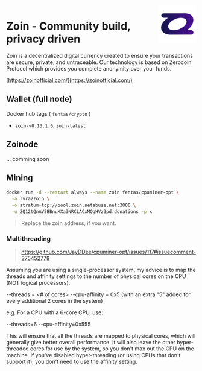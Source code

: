 <img alt="nix logo" src="https://github.com/fentas/crypto/blob/master/zoin/zoin.png?raw=true" width="20%" align="right" />

# Zoin - Community build, privacy driven

Zoin is a decentralized digital currency created to ensure your transactions are secure, private, and untraceable. Our technology is based on Zerocoin Protocol which provides you complete anonymity over your funds.

[https://zoinofficial.com/](https://zoinofficial.com/)

## Wallet (full node)

Docker hub tags ( `fentas/crypto` )

- `zoin-v0.13.1.6`, `zoin-latest`

## Zoinode

... comming soon

## Mining

```bash
docker run -d --restart always --name zoin fentas/cpuminer-opt \
  -a lyra2zoin \
  -o stratum+tcp://pool.zoin.netabuse.net:3000 \
  -u ZQ12tQnAV5BBnuXXa3NRCLACxMQgHVz3pd.donations -p x
```

> Replace the zoin address, if you want.


### Multithreading

> https://github.com/JayDDee/cpuminer-opt/issues/117#issuecomment-375452778

Assuming you are using a single-processor system, my advice is to map the threads and affinity settings to the number of physical cores on the CPU (NOT logical processors).

--threads = <# of cores>
--cpu-affinity = 0x5 (with an extra "5" added for every additional 2 cores in the system)

e.g. For a CPU with a 6-core CPU, use:

--threads=6 --cpu-affinity=0x555

This will ensure that all the threads are mapped to physical cores, which will generally give better overall performance. It will also leave the other hyper-threaded cores for use by the system, so you don't max out the CPU on the machine. If you've disabled hyper-threading (or using CPUs that don't support it), you don't need to use the affinity setting.